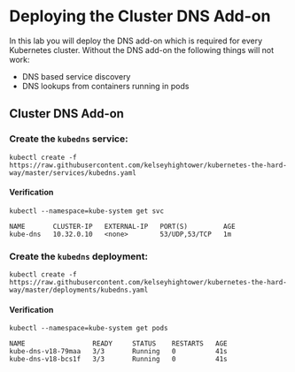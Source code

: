 # Deploying the Cluster DNS Add-on

In this lab you will deploy the DNS add-on which is required for every Kubernetes cluster. Without the DNS add-on the following things will not work:

* DNS based service discovery 
* DNS lookups from containers running in pods

## Cluster DNS Add-on

### Create the `kubedns` service:

```
kubectl create -f https://raw.githubusercontent.com/kelseyhightower/kubernetes-the-hard-way/master/services/kubedns.yaml
```

#### Verification

```
kubectl --namespace=kube-system get svc
```
```
NAME       CLUSTER-IP   EXTERNAL-IP   PORT(S)         AGE
kube-dns   10.32.0.10   <none>        53/UDP,53/TCP   1m
```

### Create the `kubedns` deployment:

```
kubectl create -f https://raw.githubusercontent.com/kelseyhightower/kubernetes-the-hard-way/master/deployments/kubedns.yaml
```

#### Verification

```
kubectl --namespace=kube-system get pods
```
```
NAME                 READY     STATUS    RESTARTS   AGE
kube-dns-v18-79maa   3/3       Running   0          41s
kube-dns-v18-bcs1f   3/3       Running   0          41s
```
